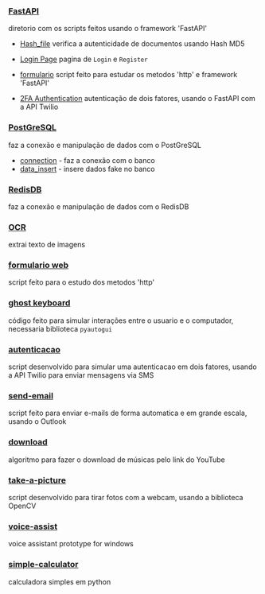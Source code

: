 ### [FastAPI](/FastAPI/)
diretorio com os scripts feitos usando o framework 'FastAPI'

- [Hash_file](/FastAPI/hash_file/)
verifica a autenticidade de documentos usando Hash MD5

- [Login Page](/FastAPI/Login_Page/)
pagina de `Login` e `Register`

- [formulario](/FastAPI/form/)
script feito para estudar os metodos 'http' e framework 'FastAPI'

- [2FA Authentication](/FastAPI/2FA/)
autenticação de dois fatores, usando o FastAPI com a API Twilio

### [PostGreSQL](/PostGreSQL/)
faz a conexão e manipulação de dados com o PostGreSQL
 - [connection](PostGreSQL/connection.py) - faz a conexão com o banco
 - [data_insert](Postgresql/data_insert/) - insere dados fake no banco

### [RedisDB](/connection_RedisDB/)
faz a conexão e manipulação de dados com o RedisDB

### [OCR](/OCR/)
extrai texto de imagens

### [formulario web](/web-form/)
script feito para o estudo dos metodos 'http'

### [ghost keyboard](ghost-keyboard.py)
código feito para simular interações entre o usuario e o computador, necessaria biblioteca `pyautogui` 

### [autenticacao](autenticacao.py)
script desenvolvido para simular uma autenticacao em dois fatores, usando a API Twilio para enviar mensagens via SMS  

### [send-email](send-email.py)
script feito para enviar e-mails de forma automatica e em grande escala, usando o Outlook

### [download](download.py)
algoritmo para fazer o download de músicas pelo link do YouTube

### [take-a-picture](take-a-picture.py)
script desenvolvido para tirar fotos com a webcam, usando a biblioteca OpenCV

### [voice-assist](voice-assist.py)
voice assistant prototype for windows

### [simple-calculator](simple-calculator.py)
calculadora simples em python  
